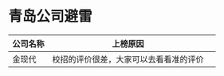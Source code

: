 # 青岛公司避雷

| 公司名称 | 上榜原因                               |      |
| -------- | -------------------------------------- | ---- |
| 金现代   | 校招的评价很差，大家可以去看看准的评价 |      |
